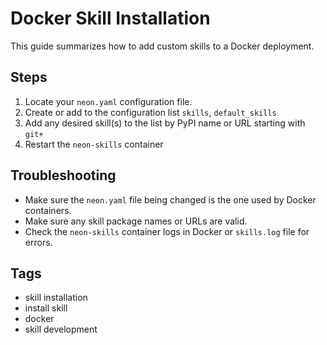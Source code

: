 # Docker Skill Installation
This guide summarizes how to add custom skills to a Docker deployment.

## Steps
1. Locate your `neon.yaml` configuration file.
2. Create or add to the configuration list `skills`, `default_skills`
3. Add any desired skill(s) to the list by PyPI name or URL starting with `git+`
4. Restart the `neon-skills` container

## Troubleshooting
- Make sure the `neon.yaml` file being changed is the one used by Docker containers.
- Make sure any skill package names or URLs are valid.
- Check the `neon-skills` container logs in Docker or `skills.log` file for errors.

## Tags
- skill installation
- install skill
- docker
- skill development